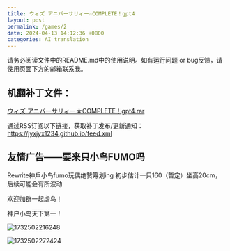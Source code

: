 ```yaml
---
title: ウィズ アニバーサリィー☆COMPLETE！gpt4
layout: post
permalink: /games/2
date: 2024-04-13 14:12:36 +0800
categories: AI translation
---
```



请务必阅读文件中的README.md中的使用说明。如有运行问题 or bug反馈，请使用页面下方的邮箱联系我。

## 机翻补丁文件：

[ウィズ アニバーサリィー☆COMPLETE！gpt4.rar](../resources/%E3%82%A6%E3%82%A3%E3%82%BA%20%E3%82%A2%E3%83%8B%E3%83%90%E3%83%BC%E3%82%B5%E3%83%AA%E3%82%A3%E3%83%BC%E2%98%86COMPLETE%EF%BC%81gpt4.rar)

 

通过RSS订阅以下链接，获取补丁发布/更新通知：https://jyxjyx1234.github.io/feed.xml

## 友情广告——要来只小鸟FUMO吗

Rewrite神戶小鸟fumo玩偶绝赞筹划ing 初步估计一只160（暂定）坐高20cm，后续可能会有所波动

欢迎加群一起虐鸟！

神户小鸟天下第一！

![1732502216248](image/广告/1732502216248.png)

![1732502272424](image/广告/1732502272424.png)
